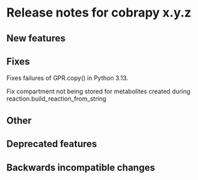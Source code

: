 # Release notes for cobrapy x.y.z

## New features

## Fixes

Fixes failures of GPR.copy() in Python 3.13.

Fix compartment not being stored for metabolites created during
reaction.build_reaction_from_string

## Other

## Deprecated features

## Backwards incompatible changes
